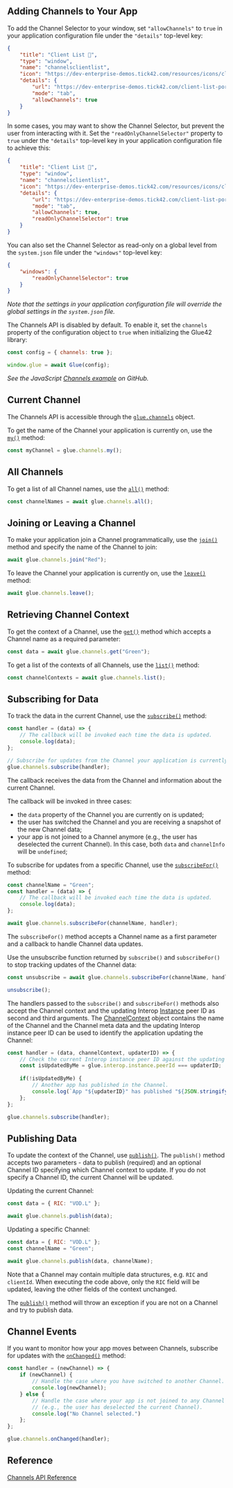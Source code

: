 ## Adding Channels to Your App

To add the Channel Selector to your window, set `"allowChannels"` to `true` in your application configuration file under the `"details"` top-level key:

```json
{
    "title": "Client List 🔗",
    "type": "window",
    "name": "channelsclientlist",
    "icon": "https://dev-enterprise-demos.tick42.com/resources/icons/clients.ico",
    "details": {
        "url": "https://dev-enterprise-demos.tick42.com/client-list-portfolio-contact/#/clientlist",
        "mode": "tab",
        "allowChannels": true
    }
}
```

In some cases, you may want to show the Channel Selector, but prevent the user from interacting with it. Set the `"readOnlyChannelSelector"` property to `true` under the `"details"` top-level key in your application configuration file to achieve this:

```json
{
    "title": "Client List 🔗",
    "type": "window",
    "name": "channelsclientlist",
    "icon": "https://dev-enterprise-demos.tick42.com/resources/icons/clients.ico",
    "details": {
        "url": "https://dev-enterprise-demos.tick42.com/client-list-portfolio-contact/#/clientlist",
        "mode": "tab",
        "allowChannels": true,
        "readOnlyChannelSelector": true
    }
}
```

You can also set the Channel Selector as read-only on a global level from the `system.json` file under the `"windows"` top-level key:

```json
{
    "windows": {
        "readOnlyChannelSelector": true
    }
}
```

*Note that the settings in your application configuration file will override the global settings in the `system.json` file.*

The Channels API is disabled by default. To enable it, set the `channels` property of the configuration object to `true` when initializing the Glue42 library:

```javascript
const config = { channels: true };

window.glue = await Glue(config);
```

*See the JavaScript [Channels example](https://github.com/Tick42/js-examples/tree/master/channels-example) on GitHub.*

## Current Channel

The Channels API is accessible through the [`glue.channels`](../../../../reference/glue/latest/channels/index.html) object.

To get the name of the Channel your application is currently on, use the [`my()`](../../../../reference/glue/latest/channels/index.html#API-my) method:

```javascript
const myChannel = glue.channels.my();
```

## All Channels

To get a list of all Channel names, use the [`all()`](../../../../reference/glue/latest/channels/index.html#API-all) method:

```javascript
const channelNames = await glue.channels.all();
```

## Joining or Leaving a Channel

<glue42 name="addClass" class="colorSection" element="p" text="Available since Glue42 Enterprise 3.10">

To make your application join a Channel programmatically, use the [`join()`](../../../../reference/glue/latest/channels/index.html#API-join) method and specify the name of the Channel to join:

```javascript
await glue.channels.join("Red");
```

To leave the Channel your application is currently on, use the [`leave()`](../../../../reference/glue/latest/channels/index.html#API-leave) method:

```javascript
await glue.channels.leave();
```

## Retrieving Channel Context

<glue42 name="addClass" class="colorSection" element="p" text="Available since Glue42 Enterprise 3.10">

To get the context of a Channel, use the [`get()`](../../../../reference/glue/latest/channels/index.html#API-get) method which accepts a Channel name as a required parameter:

```javascript
const data = await glue.channels.get("Green");
```

To get a list of the contexts of all Channels, use the [`list()`](../../../../reference/glue/latest/channels/index.html#API-list) method:

```javascript
const channelContexts = await glue.channels.list();
```

## Subscribing for Data

To track the data in the current Channel, use the [`subscribe()`](../../../../reference/glue/latest/channels/index.html#API-subscribe) method:

```javascript
const handler = (data) => {
    // The callback will be invoked each time the data is updated.
    console.log(data);
};

// Subscribe for updates from the Channel your application is currently on.
glue.channels.subscribe(handler);
```

The callback receives the data from the Channel and information about the current Channel.

The callback will be invoked in three cases:
- the `data` property of the Channel you are currently on is updated;
- the user has switched the Channel and you are receiving a snapshot of the new Channel data; 
- your app is not joined to a Channel anymore (e.g., the user has deselected the current Channel). In this case, both `data` and `channelInfo` will be `undefined`;

To subscribe for updates from a specific Channel, use the [`subscribeFor()`](../../../../reference/glue/latest/channels/index.html#API-subscribeFor) method:

<glue42 name="addClass" class="colorSection" element="p" text="Available since Glue42 Enterprise 3.10">

```javascript
const channelName = "Green";
const handler = (data) => {
    // The callback will be invoked each time the data is updated.
    console.log(data);
};

await glue.channels.subscribeFor(channelName, handler);
```

The `subscribeFor()` method accepts a Channel name as a first parameter and a callback to handle Channel data updates. 

Use the unsubscribe function returned by `subscribe()` and `subscribeFor()` to stop tracking updates of the Channel data:

```javascript
const unsubscribe = await glue.channels.subscribeFor(channelName, handler);

unsubscribe();
```

The handlers passed to the `subscribe()` and `subscribeFor()` methods also accept the Channel context and the updating Interop [Instance](../../../../reference/glue/latest/interop/index.html#Instance) peer ID as second and third arguments. The [ChannelContext](../../../../reference/glue/latest/channels/index.html#ChannelContext) object contains the name of the Channel and the Channel meta data and the updating Interop instance peer ID can be used to identify the application updating the Channel:

```javascript
const handler = (data, channelContext, updaterID) => {
    // Check the current Interop instance peer ID against the updating instance ID.
    const isUpdatedByMe = glue.interop.instance.peerId === updaterID;
    
    if(!isUpdatedByMe) {
        // Another app has published in the Channel.
        console.log(`App "${updaterID}" has published "${JSON.stringify(data)}" in Channel "${channelContext.name}".`);
    };
};

glue.channels.subscribe(handler);
```

## Publishing Data

To update the context of the Channel, use [`publish()`](../../../../reference/glue/latest/channels/index.html#API-publish). The `publish()` method accepts two parameters - data to publish (required) and an optional Channel ID specifying which Channel context to update. If you do not specify a Channel ID, the current Channel will be updated.

Updating the current Channel:

```javascript
const data = { RIC: "VOD.L" };

await glue.channels.publish(data);
```

Updating a specific Channel:

```javascript
const data = { RIC: "VOD.L" };
const channelName = "Green";

await glue.channels.publish(data, channelName);
```

Note that a Channel may contain multiple data structures, e.g. `RIC` and `clientId`. When executing the code above, only the `RIC` field will be updated, leaving the other fields of the context unchanged.

The [`publish()`](../../../../reference/glue/latest/channels/index.html#API-publish) method will throw an exception if you are not on a Channel and try to publish data.

## Channel Events

If you want to monitor how your app moves between Channels, subscribe for updates with the [`onChanged()`](../../../../reference/glue/latest/channels/index.html#API-onChanged) method:

```javascript
const handler = (newChannel) => {
    if (newChannel) {
        // Handle the case where you have switched to another Channel.
        console.log(newChannel);
    } else {
        // Handle the case where your app is not joined to any Channel 
        // (e.g., the user has deselected the current Channel).
        console.log("No Channel selected.")
    };
};

glue.channels.onChanged(handler);
```

## Reference

[Channels API Reference](../../../../reference/glue/latest/channels/index.html) 